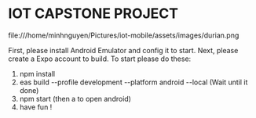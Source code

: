 # IOT CAPSTONE PROJECT
file:///home/minhnguyen/Pictures/iot-mobile/assets/images/durian.png


First, please install Android Emulator and config it to start.
Next, please create a Expo account to build.
To start please do these:
1. npm install
2. eas build --profile development --platform android --local (Wait until it done)
3. npm start (then a to open android)
4. have fun !
